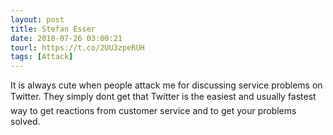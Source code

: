 ```yaml
---
layout: post
title: Stefan Esser
date: 2018-07-26 03:00:21
tourl: https://t.co/2UU3zpeRUH
tags: [Attack]
---
```

It is always cute when people attack me for discussing service problems on Twitter. They simply dont get that Twitter is the easiest and usually fastest way to get reactions from customer service and to get your problems solved.